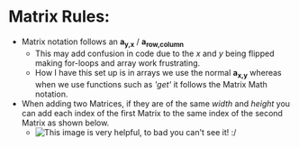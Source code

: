 # Matrix Rules:
- Matrix notation follows an **a<sub>y,x</sub>** / **a<sub>row,column</sub>**
  - This may add confusion in code due to the *x* and *y* being flipped making for-loops and array work frustrating.
  - How I have this set up is in arrays we use the normal **a<sub>x,y<sub>** whereas when we use functions such as *'get'* it follows the Matrix Math notation.
- When adding two Matrices, if they are of the same *width* and *height* you can add each index of the first Matrix to the same index of the second Matrix as shown below.
  - ![This image is very helpful, to bad you can't see it! :/](https://www.d.umn.edu/~gshute/cs2511/javalabs/class_design/images/matrix-add.png)
